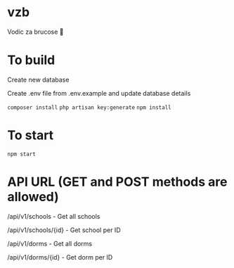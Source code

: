 # vzb
Vodic za brucose :book:

# To build

Create new database

Create .env file from .env.example and update database details

`composer install`
`php artisan key:generate`
`npm install`

# To start

`npm start`


# API URL (GET and POST methods are allowed)
/api/v1/schools - Get all schools

/api/v1/schools/{id} - Get school per ID

/api/v1/dorms - Get all dorms

/api/v1/dorms/{id} - Get dorm per ID

